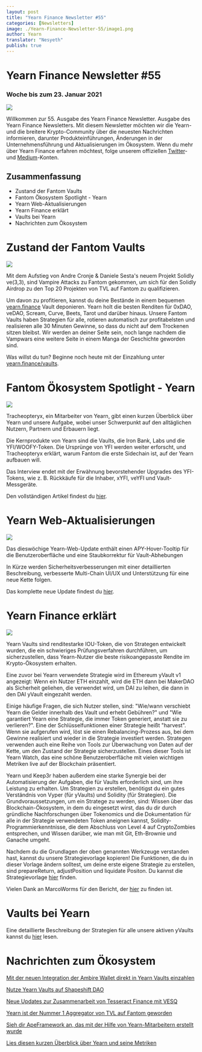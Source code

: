 ```yaml
---
layout: post
title: "Yearn Finance Newsletter #55"
categories: [Newsletters]
image: ./Yearn-Finance-Newsletter-55/image1.png
author: Yearn
translator: "Nesyeth"
publish: true
---
```


# Yearn Finance Newsletter #55

### Woche bis zum 23. Januar 2021

![](image1.png)

Willkommen zur 55. Ausgabe des Yearn Finance Newsletter. Ausgabe des Yearn Finance Newsletters. Mit diesem Newsletter möchten wir die Yearn- und die breitere Krypto-Community über die neuesten Nachrichten informieren, darunter Produkteinführungen, Änderungen in der Unternehmensführung und Aktualisierungen im Ökosystem. Wenn du mehr über Yearn Finance erfahren möchtest, folge unserem offiziellen [Twitter](https://twitter.com/iearnfinance)- und [Medium](https://medium.com/iearn)-Konten.

## Zusammenfassung

- Zustand der Fantom Vaults
- Fantom Ökosystem Spotlight - Yearn
- Yearn Web-Aktualisierungen
- Yearn Finance erklärt
- Vaults bei Yearn
- Nachrichten zum Ökosystem

# Zustand der Fantom Vaults

![](image2.png)

Mit dem Aufstieg von Andre Cronje & Daniele Sesta's neuem Projekt Solidly ve(3,3), sind Vampire Attacks zu Fantom gekommen, um sich für den Solidly Airdrop zu den Top 20 Projekten von TVL auf Fantom zu qualifizieren.

Um davon zu profitieren, kannst du deine Bestände in einem bequemen [yearn.finance](https://yearn.finance/#/home) Vault deponieren. Yearn holt die besten Renditen für 0xDAO, veDAO, Scream, Curve, Beets, Tarot und darüber hinaus. Unsere Fantom Vaults haben Strategien für alle, rotieren automatisch zur profitabelsten und realisieren alle 30 Minuten Gewinne, so dass du nicht auf dem Trockenen sitzen bleibst. Wir werden an deiner Seite sein, noch lange nachdem die Vampwars eine weitere Seite in einem Manga der Geschichte geworden sind.

Was willst du tun? Beginne noch heute mit der Einzahlung unter [yearn.finance/vaults](https://yearn.finance/vaults).

# Fantom Ökosystem Spotlight - Yearn

![](image3.png)

Tracheopteryx, ein Mitarbeiter von Yearn, gibt einen kurzen Überblick über Yearn und unsere Aufgabe, wobei unser Schwerpunkt auf den alltäglichen Nutzern, Partnern und Erbauern liegt.

Die Kernprodukte von Yearn sind die Vaults, die Iron Bank, Labs und die YFI/WOOFY-Token. Die Ursprünge von YFI werden weiter erforscht, und Tracheopteryx erklärt, warum Fantom die erste Sidechain ist, auf der Yearn aufbauen will.

Das Interview endet mit der Erwähnung bevorstehender Upgrades des YFI-Tokens, wie z. B. Rückkäufe für die Inhaber, xYFI, veYFI und Vault-Messgeräte.

Den vollständigen Artikel findest du [hier](https://fantom.foundation/blog/fantom-ecosystem-spotlight-yearn/?__cf_chl_rt_tk=rdrT2KHoFbjTe1yyUOmIDA92AeTmrMPKtQW5yT18mwk-1643234302-0-gaNycGzNCH0).

# Yearn Web-Aktualisierungen

![](image4.png)

Das dieswöchige Yearn-Web-Update enthält einen APY-Hover-Tooltip für die Benutzeroberfläche und eine Staubkorrektur für Vault-Abhebungen

In Kürze werden Sicherheitsverbesserungen mit einer detaillierten Beschreibung, verbesserte Multi-Chain UI/UX und Unterstützung für eine neue Kette folgen.

Das komplette neue Update findest du [hier](https://yearnweb.substack.com/p/yearn-web-engineering-update-7d7?r=2y79e&utm_campaign=post&utm_medium=web).

# Yearn Finance erklärt

![](image5.png)

Yearn Vaults sind renditestarke IOU-Token, die von Strategen entwickelt wurden, die ein schwieriges Prüfungsverfahren durchführen, um sicherzustellen, dass Yearn-Nutzer die beste risikoangepasste Rendite im Krypto-Ökosystem erhalten.

Eine zuvor bei Yearn verwendete Strategie wird im Ethereum yVault v1 angezeigt: Wenn ein Nutzer ETH einzahlt, wird die ETH dann bei MakerDAO als Sicherheit geliehen, die verwendet wird, um DAI zu leihen, die dann in den DAI yVault eingezahlt werden.

Einige häufige Fragen, die sich Nutzer stellen, sind: "Wie/wann verschiebt Yearn die Gelder innerhalb des Vault und erhebt Gebühren?" und "Wie garantiert Yearn eine Strategie, die immer Token generiert, anstatt sie zu verlieren?". Eine der Schlüsselfunktionen einer Strategie heißt "harvest". Wenn sie aufgerufen wird, löst sie einen Rebalancing-Prozess aus, bei dem Gewinne realisiert und wieder in die Strategie investiert werden. Strategen verwenden auch eine Reihe von Tools zur Überwachung von Daten auf der Kette, um den Zustand der Strategie sicherzustellen. Eines dieser Tools ist Yearn Watch, das eine schöne Benutzeroberfläche mit vielen wichtigen Metriken live auf der Blockchain präsentiert.

Yearn und Keep3r haben außerdem eine starke Synergie bei der Automatisierung der Aufgaben, die für Vaults erforderlich sind, um ihre Leistung zu erhalten. Um Strategien zu erstellen, benötigst du ein gutes Verständnis von Vyper (für yVaults) und Solidity (für Strategien). Die Grundvoraussetzungen, um ein Stratege zu werden, sind: Wissen über das Blockchain-Ökosystem, in dem du eingesetzt wirst, das du dir durch gründliche Nachforschungen über Tokenomics und die Dokumentation für alle in der Strategie verwendeten Token aneignen kannst, Solidity-Programmierkenntnisse, die dem Abschluss von Level 4 auf CryptoZombies entsprechen, und Wissen darüber, wie man mit Git, Eth-Brownie und Ganache umgeht.

Nachdem du die Grundlagen der oben genannten Werkzeuge verstanden hast, kannst du unsere Strategievorlage kopieren! Die Funktionen, die du in dieser Vorlage ändern solltest, um deine erste eigene Strategie zu erstellen, sind prepareReturn, adjustPosition und liquidate Positon. Du kannst die Strategievorlage [hier](https://github.com/yearn/brownie-strategy-mix) finden.

Vielen Dank an MarcoWorms für den Bericht, der [hier](https://medium.com/iearn/yearn-finance-explained-what-are-vaults-and-strategies-96970560432) zu finden ist.

# Vaults bei Yearn

Eine detaillierte Beschreibung der Strategien für alle unsere aktiven yVaults kannst du [hier](https://medium.com/yearn-state-of-the-vaults/the-vaults-at-yearn-9237905ffed3) lesen.

# Nachrichten zum Ökosystem

[Mit der neuen Integration der Ambire Wallet direkt in Yearn Vaults einzahlen](https://twitter.com/AmbireWallet/status/1483087593285820416)

[Nutze Yearn Vaults auf Shapeshift DAO](https://twitter.com/ShapeShift_io/status/1484599573289086984)

[Neue Updates zur Zusammenarbeit von Tesseract Finance mit VESQ](https://twitter.com/tesseract_fi/status/1483484524143128578)

[Yearn ist der Nummer 1 Aggregator von TVL auf Fantom geworden](https://twitter.com/vannny365/status/1484385291947368448)

[Sieh dir ApeFramework an, das mit der Hilfe von Yearn-Mitarbeitern erstellt wurde](https://twitter.com/ApeFramework)

[Lies diesen kurzen Überblick über Yearn und seine Metriken](https://twitter.com/fuuurma/status/1484503576076599298)
